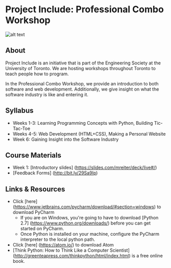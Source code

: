 # Project Include: Professional Combo Workshop

![alt text](http://bit.ly/29XrNQE "Project Include Logo")

## About
Project Include is an initiative that is part of the Engineering Society at the University of Toronto. We are hosting workshops throughout Toronto to teach people how to program.

In the Professional Combo Workshop, we provide an introduction to both software and web development. Additionally, we give insight on what the software industry is like and entering it.

## Syllabus
- Weeks 1-3: Learning Programming Concepts with Python, Building Tic-Tac-Toe
- Weeks 4-5: Web Development (HTML+CSS), Making a Personal Website
- Week 6: Gaining Insight into the Software Industry

## Course Materials
- Week 1: [Introductory slides] (https://slides.com/mreiter/deck/live#/)
- [Feedback Forms] (http://bit.ly/29Sa9Ip)

## Links & Resources
- Click [here] (https://www.jetbrains.com/pycharm/download/#section=windows) to download PyCharm
    - If you are on Windows, you're going to have to download [Python 2.7] (https://www.python.org/downloads/) before you can get started on PyCharm.
    - Once Python is installed on your machine, configure the PyCharm interpreter to the local python path.
- Click [here] (https://atom.io/) to download Atom
- [Think Python: How to Think Like a Computer Scientist] (http://greenteapress.com/thinkpython/html/index.html) is a free online book.
